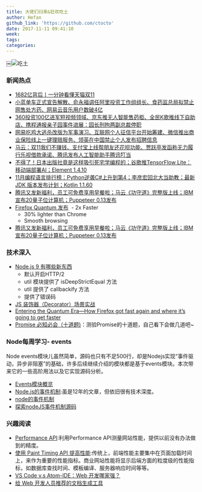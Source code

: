 ```yaml
---
title: 大佬们归来&狂欢吃土
author: Hefan
github_link: 'https://github.com/ctocto'
date: 2017-11-11 09:41:10
week:
tags:
categories:
---
```

￼![吃土](http://chuantu.biz/t6/142/1510796558x2890173729.jpg)
### 新闻热点

- [1682亿背后丨一分钟看懂天猫双11](https://mp.weixin.qq.com/s/y3LrwjEDSL-eTaRUfLPDcA)
- [小蓝单车正式宣告解散、俞永福调任阿里投资工作组组长、食药监总局拟禁止网售处方药、网易云音乐用户数破4亿](https://mp.weixin.qq.com/s?__biz=MjM5NjAzNDQ4MA==&mid=2651790147&idx=1&sn=119fad2e592a570fc66dbcedb38bdebd&chksm=bd14d99c8a63508a23e8fdbff37799d8530e4859d8dcf378ef7e6c8bedf32a3805dee501b938&scene=38#wechat_redirect)
- [360投资100亿进军短视频领域、京东推无人智能售药柜、全民K歌推线下自助店、携程通报亲子园事件进展：园长刑拘两副总裁停职](https://mp.weixin.qq.com/s?__biz=MjM5NjAzNDQ4MA==&mid=2651790143&idx=1&sn=72c822389791680c10f7fe879b15da48&chksm=bd14d9e08a6350f6b62a68794f81272b361b9c83801b11d48ae9f8e87c893b18ab46ddb8ae9b&scene=38#wechat_redirect)
- [网易吃鸡大逃杀改版为军事演习、互联网个人征信平台开始筹建、微信推出商业保险线上一键理赔服务、领英在中国禁止个人发布招聘信息](https://mp.weixin.qq.com/s?__biz=MjM5NjAzNDQ4MA==&mid=2651790139&idx=1&sn=2cb0c2766fff0e451e1325bc27a5aedb&chksm=bd14d9e48a6350f21ed2be578c118b2e3d35d450a9cddcf65eb0ed1e129469c436062393cb81&scene=38#wechat_redirect)
- [马云：双11我们不赚钱、支付宝上线帮朋友还花呗功能、贾跃亭发函称无力履行乐视借款承诺、腾讯发布人工智能助手腾讯叮当](https://mp.weixin.qq.com/s?__biz=MjM5NjAzNDQ4MA==&mid=2651790135&idx=1&sn=54c4dd682e49a22f17b3e652315af901&chksm=bd14d9e88a6350fe87db73819acfb5318384eb5bc3db415f4ffd66c749b5dcc4afbdc4095f7b&scene=38#wechat_redirect)
- [不得了！日本出版社竟是这样吸引死宅学编程的；谷歌推TensorFlow Lite：移动端部署AI；Element 1.4.10](https://mp.weixin.qq.com/s?__biz=MzIxNDEzMjQwNw==&mid=2648948084&idx=1&sn=8d42019bb4d36b5fa25289ab102daca9&chksm=8fbb2eacb8cca7ba052abf3515e44e660a80acb350195994184d973487e5b759bbf8652cd9ab&scene=38#wechat_redirect)
- [11月编程语言排行榜：Python逆袭C#上升到第4；李彦宏回北大当助教；最新JDK 版本发布计划；Kotlin 1.1.60](https://mp.weixin.qq.com/s?__biz=MzIxNDEzMjQwNw==&mid=2648948074&idx=1&sn=a08ad1d396b7738a005768920e75ab5b&chksm=8fbb2eb2b8cca7a433d4c0c552accac73f6b5f0e86fde59f5505aca26d80fd111652889c7bae&scene=38#wechat_redirect)
- [腾讯又发新福利，员工可免费享用早餐啦；马云《功守道》完整版上线；IBM宣布20量子位计算机；Puppeteer 0.13发布](https://mp.weixin.qq.com/s?__biz=MzIxNDEzMjQwNw==&mid=2648948067&idx=1&sn=3fd4d35b0268f073fd5ad034c58cdccb&chksm=8fbb2ebbb8cca7adf6bf445f74b0c6bb299ffa0699647a7da7d07e7632057ceb5975f0478bdb&scene=38#wechat_redirect)
- [Firefox Quantum 发布](https://www.mozilla.org/en-US/firefox/)
  - 2x Faster
  - 30% lighter than Chrome
  - Smooth browsing
- [腾讯又发新福利，员工可免费享用早餐啦；马云《功守道》完整版上线；IBM宣布20量子位计算机；Puppeteer 0.13发布](https://mp.weixin.qq.com/s?__biz=MzIxNDEzMjQwNw==&mid=2648948067&idx=1&sn=3fd4d35b0268f073fd5ad034c58cdccb&chksm=8fbb2ebbb8cca7adf6bf445f74b0c6bb299ffa0699647a7da7d07e7632057ceb5975f0478bdb&scene=38#wechat_redirect)

### 技术深入

- [Node.js 9 有哪些新东西](https://zhuanlan.zhihu.com/p/30899810)
  - 默认开启HTTP/2
  - util 模块提供了 isDeepStrictEqual 方法
  - util 提供了 callbackify 方法
  - 提供了错误码
- [JS 装饰器（Decorator）场景实战](https://juejin.im/post/59f1c484f265da431c6f8940?utm_source=wechat)
- [Entering the Quantum Era—How Firefox got fast again and where it’s going to get faster](https://hacks.mozilla.org/2017/11/entering-the-quantum-era-how-firefox-got-fast-again-and-where-its-going-to-get-faster/)
- [Promise 必知必会（十道题)](https://cnodejs.org/topic/5a014cbe235953e84e47d543)：测验Promise的十道题，自己看下会做几道吧~

### Node每周学习- events

Node events模块儿虽然简单，源码也只有不足500行，却是Nodejs实现“事件驱动，异步非阻塞”的基础，许多后续继续介绍的模块都是基于events模块。本次带来它的一些高阶用法以及它实现源码分析。

- [Events模块概览](http://javascript.ruanyifeng.com/nodejs/events.html#toc7)
- [Node.js的事件机制](http://www.infoq.com/cn/articles/tyq-nodejs-event):虽是12年的文章，但依旧很有技术深度。
- [node的事件机制](http://www.jianshu.com/p/a306c36f5e00)
- [探索nodeJS事件机制源码](https://exp-team.github.io/blog/2017/03/22/js/node_event/)

### 兴趣阅读

- [Performance API](http://javascript.ruanyifeng.com/bom/performance.html):利用Performance API测量网站性能，提供以前没有办法做到的精度。
- [使用 Paint Timing API 提高性能](https://zhuanlan.zhihu.com/p/30389490?utm_medium=social&amp;utm_source=wechat_session):传统上，前端性能主要集中在页面加载时间上，来作为重要的性能指标。商业网站性能将显示后端方面的粒度级的性能指标，如数据库查找时间、模板编译、服务器响应时间等等。
- [VS Code v.s Atom-IDE：Web 开发哪家强？](https://mp.weixin.qq.com/s/IPNv-JE4Y9Gd6744gKrI1Q)
- [给 Web 开发人员推荐的文档生成工具](https://mp.weixin.qq.com/s/oPDpfqNA1gaqgly47XNY9A)
